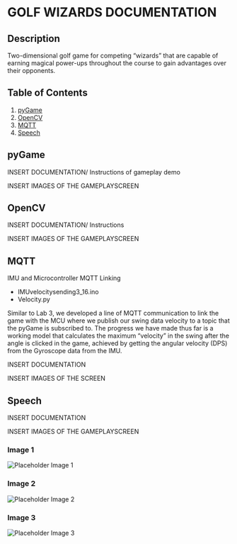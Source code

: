 # GOLF WIZARDS DOCUMENTATION

## Description

Two-dimensional golf game for competing “wizards” that are capable of earning magical power-ups throughout the course to gain advantages over their opponents.


## Table of Contents

1. [pyGame](#pyGame)
2. [OpenCV](#OpenCV)
3. [MQTT](#mqtt)
4. [Speech](#speech)

## pyGame

INSERT DOCUMENTATION/ Instructions of gameplay demo

INSERT IMAGES OF THE GAMEPLAYSCREEN

## OpenCV

INSERT DOCUMENTATION/ Instructions

INSERT IMAGES OF THE GAMEPLAYSCREEN

## MQTT
IMU and Microcontroller MQTT Linking
- IMUvelocitysending3_16.ino
- Velocity.py
  
Similar to Lab 3, we developed a line of MQTT communication to link the game with the MCU where we publish our swing data velocity to a topic that the pyGame is subscribed to.  The progress we have made thus far is a working model that calculates the maximum “velocity” in the swing after the angle is clicked in the game, achieved by getting the angular velocity (DPS) from the Gyroscope data from the IMU.

INSERT DOCUMENTATION

INSERT IMAGES OF THE SCREEN

## Speech

INSERT DOCUMENTATION

INSERT IMAGES OF THE GAMEPLAYSCREEN

### Image 1

![Placeholder Image 1](./data/placeholder_image_1.png)

### Image 2

![Placeholder Image 2](./data/placeholder_image_2.png)

### Image 3

![Placeholder Image 3](./data/placeholder_image_3.png)


